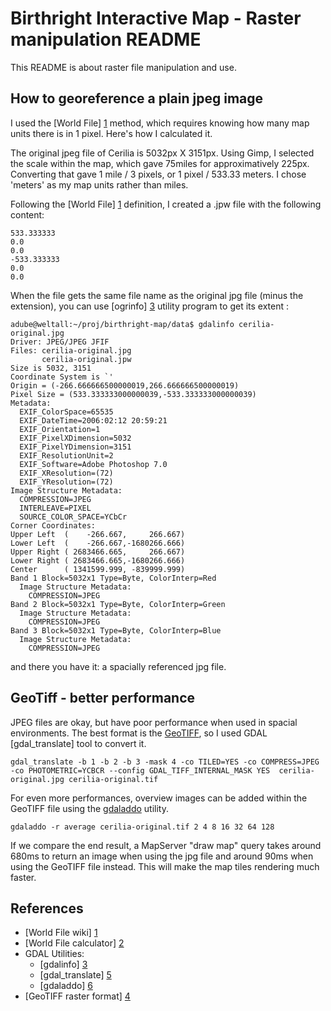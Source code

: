 Birthright Interactive Map - Raster manipulation README
=======================================================

This README is about raster file manipulation and use.


How to georeference a plain jpeg image
--------------------------------------

I used the [World File] [1] method, which requires knowing how many map units
there is in 1 pixel. Here's how I calculated it.

The original jpeg file of Cerilia is 5032px X 3151px. Using Gimp, I selected
the scale within the map, which gave 75miles for approximatively 225px.
Converting that gave 1 mile / 3 pixels, or 1 pixel / 533.33 meters. I chose
'meters' as my map units rather than miles.

Following the [World File] [1] definition, I created a .jpw file with the
following content:

    533.333333
    0.0
    0.0
    -533.333333
    0.0
    0.0

When the file gets the same file name as the original jpg file (minus the
extension), you can use [ogrinfo] [3] utility program to get its extent :

    adube@weltall:~/proj/birthright-map/data$ gdalinfo cerilia-original.jpg
    Driver: JPEG/JPEG JFIF
    Files: cerilia-original.jpg
           cerilia-original.jpw
    Size is 5032, 3151
    Coordinate System is `'
    Origin = (-266.666666500000019,266.666666500000019)
    Pixel Size = (533.333333000000039,-533.333333000000039)
    Metadata:
      EXIF_ColorSpace=65535
      EXIF_DateTime=2006:02:12 20:59:21
      EXIF_Orientation=1
      EXIF_PixelXDimension=5032
      EXIF_PixelYDimension=3151
      EXIF_ResolutionUnit=2
      EXIF_Software=Adobe Photoshop 7.0
      EXIF_XResolution=(72)
      EXIF_YResolution=(72)
    Image Structure Metadata:
      COMPRESSION=JPEG
      INTERLEAVE=PIXEL
      SOURCE_COLOR_SPACE=YCbCr
    Corner Coordinates:
    Upper Left  (    -266.667,     266.667) 
    Lower Left  (    -266.667,-1680266.666) 
    Upper Right ( 2683466.665,     266.667) 
    Lower Right ( 2683466.665,-1680266.666) 
    Center      ( 1341599.999, -839999.999) 
    Band 1 Block=5032x1 Type=Byte, ColorInterp=Red
      Image Structure Metadata:
        COMPRESSION=JPEG
    Band 2 Block=5032x1 Type=Byte, ColorInterp=Green
      Image Structure Metadata:
        COMPRESSION=JPEG
    Band 3 Block=5032x1 Type=Byte, ColorInterp=Blue
      Image Structure Metadata:
        COMPRESSION=JPEG

and there you have it: a spacially referenced jpg file.


GeoTiff - better performance
----------------------------
JPEG files are okay, but have poor performance when used in spacial
environments. The best format is the [GeoTIFF][4], so I used GDAL
[gdal_translate] tool to convert it.

    gdal_translate -b 1 -b 2 -b 3 -mask 4 -co TILED=YES -co COMPRESS=JPEG -co PHOTOMETRIC=YCBCR --config GDAL_TIFF_INTERNAL_MASK YES  cerilia-original.jpg cerilia-original.tif

For even more performances, overview images can be added within the GeoTIFF
file using the [gdaladdo][6] utility.

    gdaladdo -r average cerilia-original.tif 2 4 8 16 32 64 128

If we compare the end result, a MapServer "draw map" query takes around 680ms
to return an image when using the jpg file and around 90ms when using the 
GeoTIFF file instead. This will make the map tiles rendering much faster.


References
----------

*   [World File wiki] [1]
*   [World File calculator] [2]
*   GDAL Utilities:
    *   [gdalinfo] [3]
    *   [gdal_translate] [5]
    *   [gdaladdo] [6]
*   [GeoTIFF raster format] [4]


[1]: http://en.wikipedia.org/wiki/World_file "World File wiki page"
[2]: http://egb13.net/2009/03/worldfile-calculator/ "World File calculator"
[3]: http://www.gdal.org/gdalinfo.html "gdalinfo, an utility listing information about a raster dataset"
[4]: http://en.wikipedia.org/wiki/GeoTIFF "GeoTIFF, best raster format"
[5]: http://www.gdal.org/gdal_translate.html "gdal_translate, GDAL utility to convert raster data between different formats"
[6]: http://www.gdal.org/gdaladdo.html "gdaladdo, builds overview images"